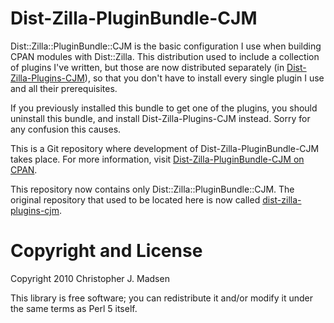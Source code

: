 Dist-Zilla-PluginBundle-CJM
===========================

Dist::Zilla::PluginBundle::CJM is the basic configuration I use when
building CPAN modules with Dist::Zilla.  This distribution used to
include a collection of plugins I've written, but those are now
distributed separately (in
[Dist-Zilla-Plugins-CJM](http://github.com/madsen/dist-zilla-plugins-cjm)),
so that you don't have to install every single plugin I use and all
their prerequisites.

If you previously installed this bundle to get one of the plugins, you
should uninstall this bundle, and install Dist-Zilla-Plugins-CJM instead.
Sorry for any confusion this causes.

This is a Git repository where development of Dist-Zilla-PluginBundle-CJM
takes place.  For more information, visit
[Dist-Zilla-PluginBundle-CJM on CPAN](http://search.cpan.org/dist/Dist-Zilla-PluginBundle-CJM/).

This repository now contains only Dist::Zilla::PluginBundle::CJM.  The
original repository that used to be located here is now called
[dist-zilla-plugins-cjm](http://github.com/madsen/dist-zilla-plugins-cjm).



Copyright and License
=====================

Copyright 2010 Christopher J. Madsen

This library is free software; you can redistribute it and/or modify
it under the same terms as Perl 5 itself.
